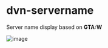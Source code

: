 # dvn-servername
Server name display based on **GTA:W**

![image](https://github.com/devindevelopments/dvn-servername/assets/164824387/2a61145a-7486-434d-9a58-5b915a188868)
